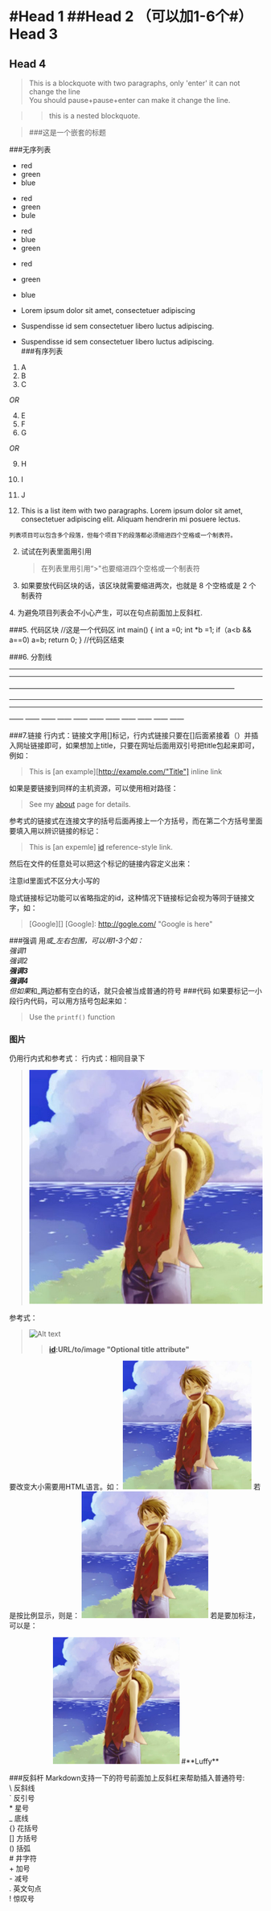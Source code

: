 #Head 1
##Head 2 （可以加1-6个#）
Head 3
======
Head 4
------
>This is a blockquote with two paragraphs,
>only 'enter' it can not change the line  
>You should pause+pause+enter can make it change the line.

>>this is a nested blockquote.
 
>###这是一个嵌套的标题

###无序列表
* red
* green
* blue
+ red
+ green
+ bule
- red
- blue
- green

* red
* green
* blue

*	Lorem ipsum dolor sit amet, consectetuer adipiscing
*	Suspendisse id sem consectetuer libero luctus 	adipiscing.

*	Suspendisse id sem consectetuer libero luctus adipiscing.	
###有序列表
1. A
2. B
3. C  

*OR* 
 
4. E
5. F
6. G

*OR* 

9. H
8. I
10. J

1.    This is a list item with two paragraphs. Lorem ipsum dolor sit amet, consectetuer adipiscing elit. Aliquam hendrerin mi posuere lectus.
	
	列表项目可以包含多个段落，但每个项目下的段落都必须缩进四个空格或一个制表符。
2.	试试在列表里面用引用

	>在列表里用引用“>"也要缩进四个空格或一个制表符
3. 如果要放代码区块的话，该区块就需要缩进两次，也就是 8 个空格或是 2 个制表符


4\. 为避免项目列表会不小心产生，可以在句点前面加上反斜杠.

###5. 代码区块
	//这是一个代码区
		int main()
		{
		int a =0;
		int *b =1;
		if（a<b && a==0)
		a=b;
		return 0;
		}
	//代码区结束

###6. 分割线  
***
---
————————————————————————————————
* * * 
- - -
—— —— —— —— —— —— —— —— —— —— ——

###7.链接
行内式：链接文字用[]标记，行内式链接只要在[]后面紧接着（）并插入网址链接即可，如果想加上title，只要在网址后面用双引号把title包起来即可，例如：
> This is [an example][http://example.com/"Title"] inline link  

如果是要链接到同样的主机资源，可以使用相对路径：
>See my [about](/about/) page for details.

参考式的链接式在连接文字的括号后面再接上一个方括号，而在第二个方括号里面要填入用以辨识链接的标记：
>This is [an expemle] [id] reference-style link.

然后在文件的任意处可以把这个标记的链接内容定义出来：
>[id]: http://example.com/ "Optional title here"

注意id里面式不区分大小写的  

隐式链接标记功能可以省略指定的id，这种情况下链接标记会视为等同于链接文字，如：
>[Google][]
>[Google]: http://gogle.com/ "Google is here"

###强调
用*或_左右包围，可以用1-3个如：  
*强调1*  
_强调2_  
**强调3**  
__强调4__   
但如果*和_两边都有空白的话，就只会被当成普通的符号
###代码
如果要标记一小段行内代码，可以用方括号包起来如：
>Use the `printf()` function
### 图片
仍用行内式和参考式：
行内式：相同目录下 
>![Alt text](01.jpg "Luffy")

  
参考式：
>![Alt text][id]
>>[id]: https://timgsa.baidu.com/timg?image&quality=80&size=b9999_10000&sec=1518889977316&di=01adee49f1266ae57bfa70b75d1a5eba&imgtype=0&src=http%3A%2F%2Fp4.gexing.com%2Fshaitu%2F20120729%2F1056%2F5014a66cc640c.jpg "草帽海贼团"
>**[id]:URL/to/image "Optional title attribute"**


要改变大小需要用HTML语言。如：
<img src="01.jpg" width=256 height=256/>
若是按比例显示，则是：
<img src="01.jpg" width="50%" height="50%"/>
若是要加标注，可以是：
<center>
<img src="01.jpg" width="50%" height="50%"/>
#**Luffy**
</center>

###反斜杆
Markdown支持一下的符号前面加上反斜杠来帮助插入普通符号:   
\\   反斜线  
\`   反引号  
\*   星号  
\_   底线  
\{}  花括号  
\[]  方括号  
\()  括弧  
\#   井字符  
\+   加号  
\-   减号  
\.   英文句点  
\!   惊叹号